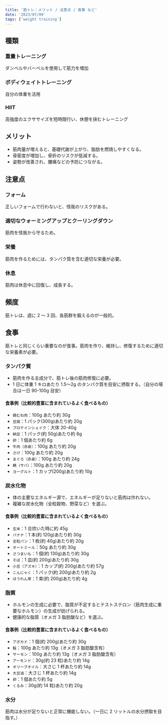 ```yaml
---
title: '筋トレ：メリット / 注意点 / 食事 など'
date: '2023/07/09'
tags: ['weight training']
---
```


## 種類

### 重量トレーニング

ダンベルやバーベルを使用して筋力を増加

### ボディウェイトトレーニング

自分の体重を活用

### HIIT

高強度のエクササイズを短時間行い、休憩を挟むトレーニング

## メリット

- 筋肉量が増えると、基礎代謝が上がり、脂肪を燃焼しやすくなる。
- 骨密度が増加し、骨折のリスクが低減する。
- 姿勢が改善され、腰痛などの予防につながる。

## 注意点

### フォーム

正しいフォームで行わないと、怪我のリスクがある。

### 適切なウォーミングアップとクーリングダウン

筋肉を怪我から守るため。

### 栄養

筋肉を作るためには、タンパク質を含む適切な栄養が必要。

### 休息

筋肉は休息中に回復し、成長する。

## 頻度

筋トレは、週に 2 ～ 3 回、各筋群を鍛えるのが一般的。

## 食事

筋トレと同じくらい重要なのが食事。筋肉を作り、維持し、修復するために適切な栄養素が必要。

### タンパク質

- 筋肉を作る主成分で、筋トレ後の筋肉修復に必要。
- 1 日に体重 1 キロあたり 1.5〜2g のタンパク質を目安に摂取する。（自分の場合は一日 90-100g 目安）

#### 食事例（比較的豊富に含まれているよく食べるもの）

- `鶏むね肉`：100g あたり約 30g
- `豆腐`：1 パック(300g)あたり約 20g
- `プロテインシェイク`：大体 20-40g
- `納豆`：1 パック(約 50g)あたり約 8g
- `卵`：1 個あたり約 6g
- `牛肉（赤身）`：100g あたり約 20g
- `さけ`：100g あたり約 20g
- `まぐろ（赤身）`：100g あたり約 24g
- `鯖（サバ）`：100g あたり約 20g
- `ヨーグルト`：1 カップ(200g)あたり約 10g

### 炭水化物

- 体の主要なエネルギー源で、エネルギーが足りないと筋肉は作れない。
- 複雑な炭水化物（全粒穀物、野菜など）を選ぶ。

#### 食事例（比較的豊富に含まれているよく食べるもの）

- `玄米`：1 合炊いた時に約 45g
- `バナナ`：1 本(約 120g)あたり約 30g
- `全粒パン`：1 枚(約 40g)あたり約 20g
- `オートミール`：50g あたり約 30g
- `さつまいも`：1 個(約 130g)あたり約 30g
- `そば`：1 皿(約 200g)あたり約 30g
- `小豆（アズキ）`：1 カップ(約 200g)あたり約 57g
- `こんにゃく`：1 パック(約 200g)あたり約 2g
- `ほうれん草`：1 束(約 200g)あたり約 4g

### 脂質

- ホルモンの生成に必要で、脂質が不足するとテストステロン（筋肉生成に重要なホルモン）の生成が妨げられる。
- 健康的な脂質（オメガ 3 脂肪酸など）を選ぶ。

#### 食事例（比較的豊富に含まれているよく食べるもの）

- `アボカド`：1 個(約 200g)あたり約 30g
- `鮭`：100g あたり約 13g（オメガ 3 脂肪酸含有）
- `サーモン`：100g あたり約 13g（オメガ 3 脂肪酸含有）
- `アーモンド`：30g(約 23 粒)あたり約 14g
- `オリーブオイル`：大さじ 1 杯あたり約 14g
- `大豆油`：大さじ 1 杯あたり約 14g
- `卵`：1 個あたり約 5g
- `くるみ`：30g(約 14 粒)あたり約 20g

### 水分

筋肉は水分が足りないと正常に機能しない。（一日に 2 リットルの水分摂取を目指す。）
